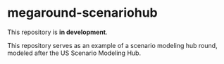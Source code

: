 # megaround-scenariohub

This repository is **in development**.

This repository serves as an example of a scenario modeling hub round, modeled after the US Scenario Modeling Hub.
